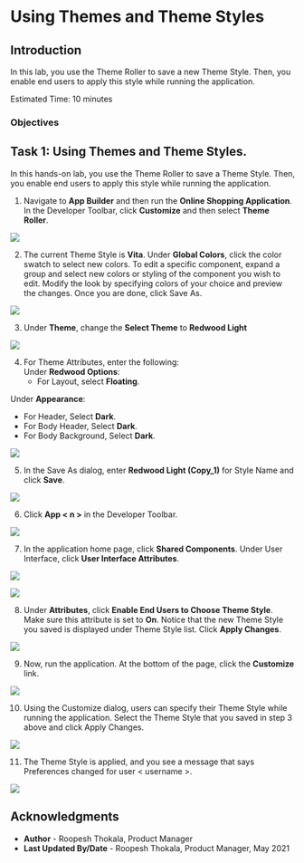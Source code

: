 # Using Themes and Theme Styles

## Introduction

In this lab, you use the Theme Roller to save a new Theme Style. Then, you enable end users to apply this style while running the application.

Estimated Time: 10 minutes

<!--
Watch the video below for a quick walk through of the lab.

[](youtube:lwQ3lvul9iE)
-->
### Objectives
<!--
In this lab, you will:
- Set the following pages as public pages:
    - Products
    - Shopping Cart
    - Order Information

- Disable the Navigation Menu

- Enhance the Navigation Bar -->

## Task 1: Using Themes and Theme Styles.

In this hands-on lab, you use the Theme Roller to save a Theme Style. Then, you enable end users to apply this style while running the application.

1. Navigate to **App Builder** and then run the **Online Shopping Application**. In the Developer Toolbar, click **Customize** and then select **Theme Roller**.

  ![](images/navigate-to-theme-roller.png " ")

2. The current Theme Style is **Vita**.
  Under **Global Colors**, click the color swatch to select new colors.
To edit a specific component, expand a group and select new colors or styling of the component you wish to edit.
Modify the look by specifying colors of your choice and preview the changes. Once you are done, click Save As.  

  ![](images/change-color.png " ")

3. Under **Theme**, change the **Select Theme** to **Redwood Light**

  ![](images/change-theme.png " ")

4. For Theme Attributes, enter the following:  
  Under **Redwood Options**:
    - For Layout, select **Floating**.  

  Under **Appearance**:
  - For Header, Select **Dark**.
  - For Body Header, Select **Dark**.
  - For Body Background, Select **Dark**.  

  ![](images/change-redwood-theme-options1.png " ")

5. In the Save As dialog, enter **Redwood Light (Copy_1)** for Style Name and click **Save**.

  ![](images/save-theme-as.png " ")

6. Click **App < n >** in the Developer Toolbar.

  ![](images/select-application.png " ")

7. In the application home page, click **Shared Components**. Under User Interface, click **User Interface Attributes**.

  ![](images/select-shared-comp.png " ")

  ![](images/click-usa.png " ")

8. Under **Attributes**, click **Enable End Users to Choose Theme Style**. Make sure this attribute is set to **On**.
Notice that the new Theme Style you saved is displayed under Theme Style list. Click **Apply Changes**.

  ![](images/change-usa.png " ")

9. Now, run the application. At the bottom of the page, click the **Customize** link.

  ![](images/select-customize1.png " ")

10. Using the Customize dialog, users can specify their Theme Style while running the application. Select the Theme Style that you saved in step 3 above and click Apply Changes.

  ![](images/customize1.png " ")

11. The Theme Style is applied, and you see a message that says Preferences changed for user < username >.

  ![](images/preferences-changed.png " ")

## **Acknowledgments**

- **Author** - Roopesh Thokala, Product Manager
- **Last Updated By/Date** - Roopesh Thokala, Product Manager, May 2021
